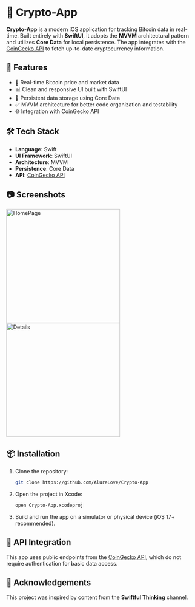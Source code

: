 # 📱 Crypto-App

**Crypto-App** is a modern iOS application for tracking Bitcoin data in real-time. Built entirely with **SwiftUI**, it adopts the **MVVM** architectural pattern and utilizes **Core Data** for local persistence. The app integrates with the [CoinGecko API](https://www.coingecko.com/en/api) to fetch up-to-date cryptocurrency information.

## 🚀 Features

- 🔄 Real-time Bitcoin price and market data
- 📊 Clean and responsive UI built with SwiftUI
- 💾 Persistent data storage using Core Data
- ✅ MVVM architecture for better code organization and testability
- 🌐 Integration with CoinGecko API

## 🛠️ Tech Stack

- **Language**: Swift
- **UI Framework**: SwiftUI
- **Architecture**: MVVM
- **Persistence**: Core Data
- **API**: [CoinGecko API](https://www.coingecko.com/en/api)

## 📷 Screenshots

<img src="https://github.com/user-attachments/assets/2b246149-ba8f-49bf-b622-617e00a5a1e0" alt="HomePage" width="300" />
<img src="https://github.com/user-attachments/assets/8b36a3ce-ab74-4217-b6d0-d12113907388" alt="Details" width="300" />

## 📦 Installation

1. Clone the repository:

   ```bash
   git clone https://github.com/AlureLove/Crypto-App
   ```

2. Open the project in Xcode:

   ```bash
   open Crypto-App.xcodeproj
   ```
3.	Build and run the app on a simulator or physical device (iOS 17+ recommended).

## 🔑 API Integration

This app uses public endpoints from the [CoinGecko API](https://www.coingecko.com/en/api), which do not require authentication for basic data access.

## 🙏 Acknowledgements

This project was inspired by content from the **Swiftful Thinking** channel.
